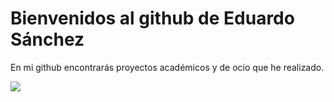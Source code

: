 # Bienvenidos al github de Eduardo Sánchez 

En mi github encontrarás proyectos académicos y de ocio que he realizado.

![](https://media.giphy.com/media/fZk0FD0wxQpb2/giphy-downsized.gif)
